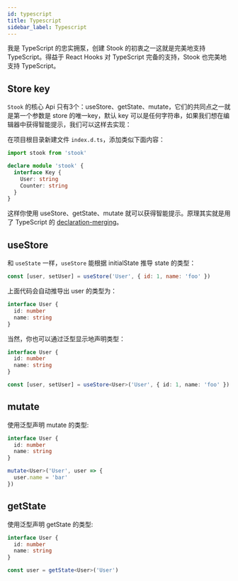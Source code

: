 ```yaml
---
id: typescript
title: Typescript
sidebar_label: Typescript
---
```


我是 TypeScript 的忠实拥泵，创建 Stook 的初衷之一这就是完美地支持 TypeScript。得益于 React Hooks 对 TypeScript 完备的支持，Stook 也完美地支持 TypeScript。

## Store key

```Stook``` 的核心 Api 只有3个：useStore、getState、mutate，它们的共同点之一就是第一个参数是 store 的唯一key，默认 key 可以是任何字符串，如果我们想在编辑器中获得智能提示，我们可以这样去实现：

在项目根目录新建文件 ```index.d.ts```，添加类似下面内容：
```ts
import stook from 'stook'

declare module 'stook' {
  interface Key {
    User: string
    Counter: string
  }
}
```
这样你使用 useStore、getState、mutate 就可以获得智能提示。原理其实就是用了 TypeScript 的 [declaration-merging](https://www.typescriptlang.org/docs/handbook/declaration-merging.html)。


## useStore

和 `useState` 一样，`useStore` 能根据 initialState 推导 state 的类型：

```jsx
const [user, setUser] = useStore('User', { id: 1, name: 'foo' })
```

上面代码会自动推导出 user 的类型为：

```ts
interface User {
  id: number
  name: string
}
```

当然，你也可以通过泛型显示地声明类型：

```ts
interface User {
  id: number
  name: string
}

const [user, setUser] = useStore<User>('User', { id: 1, name: 'foo' })
```

## mutate

使用泛型声明 mutate 的类型:

```ts
interface User {
  id: number
  name: string
}

mutate<User>('User', user => {
  user.name = 'bar'
})
```

## getState

使用泛型声明 getState 的类型:

```ts
interface User {
  id: number
  name: string
}

const user = getState<User>('User')
```
